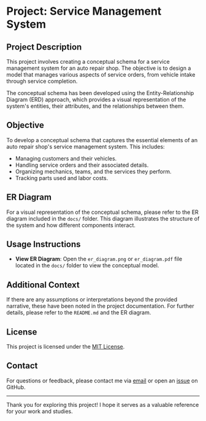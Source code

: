 # Project: Service Management System

## Project Description

This project involves creating a conceptual schema for a service management system for an auto repair shop. The objective is to design a model that manages various aspects of service orders, from vehicle intake through service completion.

The conceptual schema has been developed using the Entity-Relationship Diagram (ERD) approach, which provides a visual representation of the system's entities, their attributes, and the relationships between them.

## Objective

To develop a conceptual schema that captures the essential elements of an auto repair shop's service management system. This includes:

- Managing customers and their vehicles.
- Handling service orders and their associated details.
- Organizing mechanics, teams, and the services they perform.
- Tracking parts used and labor costs.

## ER Diagram

For a visual representation of the conceptual schema, please refer to the ER diagram included in the `docs/` folder. This diagram illustrates the structure of the system and how different components interact.

## Usage Instructions

- **View ER Diagram**: Open the `er_diagram.png` or `er_diagram.pdf` file located in the `docs/` folder to view the conceptual model.

## Additional Context

If there are any assumptions or interpretations beyond the provided narrative, these have been noted in the project documentation. For further details, please refer to the `README.md` and the ER diagram.

## License

This project is licensed under the [MIT License](LICENSE).

## Contact

For questions or feedback, please contact me via [email](mailto:youremail@example.com) or open an [issue](https://github.com/yourrepository/issues) on GitHub.

---

Thank you for exploring this project! I hope it serves as a valuable reference for your work and studies.

